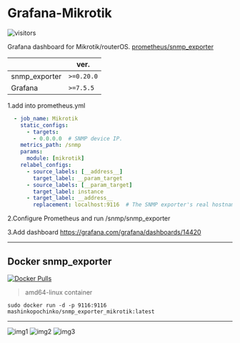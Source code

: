 # Grafana-Mikrotik

![visitors](https://visitor-badge.laobi.icu/badge?page_id=IgorKha.Grafana-Mikrotik)

Grafana dashboard for Mikrotik/routerOS. [prometheus/snmp_exporter](https://github.com/prometheus/snmp_exporter)

|   | ver.  |
|---|---|
| snmp_exporter  |  `>=0.20.0` |
| Grafana  | `>=7.5.5`  |

1.add into prometheus.yml

```yml
  - job_name: Mikrotik
    static_configs:
      - targets:
        - 0.0.0.0  # SNMP device IP.
    metrics_path: /snmp
    params:
      module: [mikrotik]
    relabel_configs:
      - source_labels: [__address__]
        target_label: __param_target
      - source_labels: [__param_target]
        target_label: instance
      - target_label: __address__
        replacement: localhost:9116  # The SNMP exporter's real hostname:port.
```

2.Configure Prometheus and run /snmp/snmp_exporter

3.Add dashboard <https://grafana.com/grafana/dashboards/14420>

-----------

## Docker snmp_exporter

[![Docker Pulls](https://img.shields.io/docker/pulls/mashinkopochinko/snmp_exporter_mikrotik?logo=docker)](https://hub.docker.com/repository/docker/mashinkopochinko/snmp_exporter_mikrotik)

> amd64-linux container

```console
sudo docker run -d -p 9116:9116 mashinkopochinko/snmp_exporter_mikrotik:latest
```

-----------
![img1](https://github.com/IgorKha/Grafana-Mikrotik/blob/master/readme/1.png)
![img2](https://github.com/IgorKha/Grafana-Mikrotik/blob/master/readme/2.png)
![img3](https://github.com/IgorKha/Grafana-Mikrotik/blob/master/readme/3.png)
